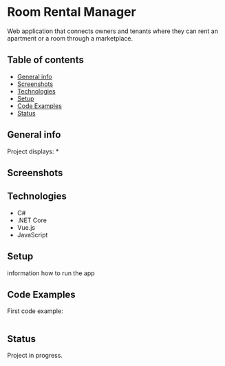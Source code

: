 # Room Rental Manager
Web application that connects owners and tenants where they can rent an apartment or a room through a marketplace.

## Table of contents
* [General info](#general-info)
* [Screenshots](#screenshots)
* [Technologies](#technologies)
* [Setup](#setup)
* [Code Examples](#code-examples)
* [Status](#status)

## General info
Project displays:
* 

## Screenshots


## Technologies
* C#
* .NET Core
* Vue.js
* JavaScript

## Setup
information how to run the app

## Code Examples
First code example:
```
```

## Status
Project in progress.
